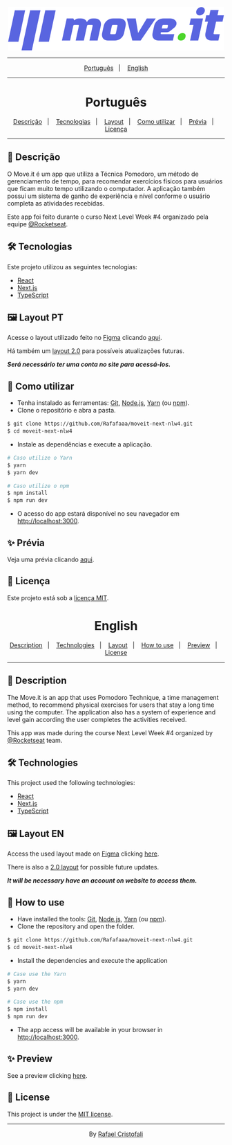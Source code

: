 <div align="center">
  <img src="https://github.com/Rafafaaa/moveit-next-nlw4/blob/master/.github/images/logo.svg" alt="logo-moveit" target="_blank" />
</div>
<hr/>
<p align="center">
  <a href="#Português">Português</a>&nbsp;&nbsp;&nbsp;|&nbsp;&nbsp;&nbsp;
  <a href="#English">English</a>
</p>
<hr/>

<div align="center">
  <h1>Português</h1>
</div>

<p align="center">
  <a href="#pushpin-Descrição">Descrição</a>&nbsp;&nbsp;&nbsp;|&nbsp;&nbsp;&nbsp;
  <a href="#hammer_and_wrench-Tecnologias">Tecnologias</a>&nbsp;&nbsp;&nbsp;|&nbsp;&nbsp;&nbsp;
  <a href="#framed_picture-Layout-PT">Layout</a>&nbsp;&nbsp;&nbsp;|&nbsp;&nbsp;&nbsp;
  <a href="#rocket-Como-utilizar">Como utilizar</a>&nbsp;&nbsp;&nbsp;|&nbsp;&nbsp;&nbsp;
  <a href="#sparkles-Prévia">Prévia</a>&nbsp;&nbsp;&nbsp;|&nbsp;&nbsp;&nbsp;
  <a href="#page_facing_up-Licença">Licença</a>
</p>
<hr/>

## :pushpin: Descrição
O Move.it é um app que utiliza a Técnica Pomodoro, um método de gerenciamento de tempo, para recomendar exercícios físicos para usuários que ficam muito tempo utilizando o computador. A aplicação também possui um sistema de ganho de experiência e nível conforme o usuário completa as atividades recebidas.

Este app foi feito durante o curso Next Level Week #4 organizado pela equipe [@Rocketseat](https://github.com/Rocketseat).

## :hammer_and_wrench: Tecnologias
Este projeto utilizou as seguintes tecnologias:
* [React](https://pt-br.reactjs.org)
* [Next.js](https://nextjs.org)
* [TypeScript](https://www.typescriptlang.org)

## :framed_picture: Layout PT
Acesse o layout utilizado feito no [Figma](https://www.figma.com) clicando [aqui](https://www.figma.com/file/A1iXV91K5yFvNiO9gekfjI/Move.it-1.0?node-id=160%3A2761).

Há também um [layout 2.0](https://www.figma.com/file/6bCYIXDFoVnD2Z5l2moOYi/Move.it-2.0?node-id=160%3A2761) para possíveis atualizações futuras.

***Será necessário ter uma conta no site para acessá-los.***

## :rocket: Como utilizar
* Tenha instalado as ferramentas: [Git](https://git-scm.com), [Node.js](https://nodejs.org/en/), [Yarn](https://yarnpkg.com) (ou [npm](https://www.npmjs.com)).
* Clone o repositório e abra a pasta.
```bash
$ git clone https://github.com/Rafafaaa/moveit-next-nlw4.git
$ cd moveit-next-nlw4
```
* Instale as dependências e execute a aplicação.
```bash
# Caso utilize o Yarn
$ yarn
$ yarn dev
```
```bash
# Caso utilize o npm
$ npm install
$ npm run dev
```
* O acesso do app estará disponível no seu navegador em [http://localhost:3000](http://localhost:3000).

## :sparkles: Prévia
Veja uma prévia clicando [aqui](https://rafafaaa-moveit-next-nlw4.vercel.app).

## :page_facing_up: Licença
Este projeto está sob a [licença MIT](/.github/LICENSE.md).

<div align="center">
  <h1>English</h1>
</div>

<p align="center">
  <a href="#pushpin-Description">Description</a>&nbsp;&nbsp;&nbsp;|&nbsp;&nbsp;&nbsp;
  <a href="#hammer_and_wrench-Technologies">Technologies</a>&nbsp;&nbsp;&nbsp;|&nbsp;&nbsp;&nbsp;
  <a href="#framed_picture-Layout-EN">Layout</a>&nbsp;&nbsp;&nbsp;|&nbsp;&nbsp;&nbsp;
  <a href="#rocket-How-to-use">How to use</a>&nbsp;&nbsp;&nbsp;|&nbsp;&nbsp;&nbsp;
  <a href="#sparkles-Preview">Preview</a>&nbsp;&nbsp;&nbsp;|&nbsp;&nbsp;&nbsp;
  <a href="#page_facing_up-License">License</a>
</p>
<hr/>

## :pushpin: Description
The Move.it is an app that uses Pomodoro Technique, a time management method, to recommend physical exercises for users that stay a long time using the computer. The application also has a system of experience and level gain according the user completes the activities received.

This app was made during the course Next Level Week #4 organized by [@Rocketseat](https://github.com/Rocketseat) team.

## :hammer_and_wrench: Technologies
This project used the following technologies:
* [React](https://pt-br.reactjs.org)
* [Next.js](https://nextjs.org)
* [TypeScript](https://www.typescriptlang.org)

## :framed_picture: Layout EN
Access the used layout made on [Figma](https://www.figma.com) clicking [here](https://www.figma.com/file/A1iXV91K5yFvNiO9gekfjI/Move.it-1.0?node-id=160%3A2761).

There is also a [2.0 layout](https://www.figma.com/file/6bCYIXDFoVnD2Z5l2moOYi/Move.it-2.0?node-id=160%3A2761) for possible future updates.

***It will be necessary have an account on website to access them.***

## :rocket: How to use
* Have installed the tools: [Git](https://git-scm.com), [Node.js](https://nodejs.org/en/), [Yarn](https://yarnpkg.com) (ou [npm](https://www.npmjs.com)).
* Clone the repository and open the folder.
```bash
$ git clone https://github.com/Rafafaaa/moveit-next-nlw4.git
$ cd moveit-next-nlw4
```
* Install the dependencies and execute the application
```bash
# Case use the Yarn
$ yarn
$ yarn dev
```
```bash
# Case use the npm
$ npm install
$ npm run dev
```
* The app access will be available in your browser in [http://localhost:3000](http://localhost:3000).

## :sparkles: Preview
See a preview clicking [here](https://rafafaaa-moveit-next-nlw4.vercel.app).

## :page_facing_up: License
This project is under the [MIT license](/.github/LICENSE.md).

<hr/>
<div align="center">
  By <a href="https://github.com/Rafafaaa">Rafael Cristofali</a>
</div>

